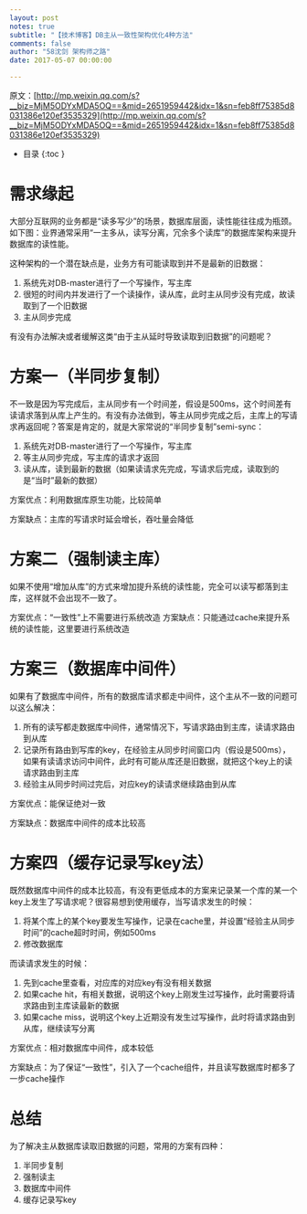 ```yaml
---
layout: post
notes: true
subtitle: "【技术博客】DB主从一致性架构优化4种方法"
comments: false
author: "58沈剑 架构师之路"
date: 2017-05-07 00:00:00

---
```



原文：[http://mp.weixin.qq.com/s?__biz=MjM5ODYxMDA5OQ==&mid=2651959442&idx=1&sn=feb8ff75385d8031386e120ef3535329](http://mp.weixin.qq.com/s?__biz=MjM5ODYxMDA5OQ==&mid=2651959442&idx=1&sn=feb8ff75385d8031386e120ef3535329)

*   目录
{:toc }

# 需求缘起

大部分互联网的业务都是“读多写少”的场景，数据库层面，读性能往往成为瓶颈。如下图：业界通常采用“一主多从，读写分离，冗余多个读库”的数据库架构来提升数据库的读性能。

这种架构的一个潜在缺点是，业务方有可能读取到并不是最新的旧数据：

1.	系统先对DB-master进行了一个写操作，写主库
2.	很短的时间内并发进行了一个读操作，读从库，此时主从同步没有完成，故读取到了一个旧数据
3.	主从同步完成

有没有办法解决或者缓解这类“由于主从延时导致读取到旧数据”的问题呢？

# 方案一（半同步复制）

不一致是因为写完成后，主从同步有一个时间差，假设是500ms，这个时间差有读请求落到从库上产生的。有没有办法做到，等主从同步完成之后，主库上的写请求再返回呢？答案是肯定的，就是大家常说的“半同步复制”semi-sync：

1.	系统先对DB-master进行了一个写操作，写主库
2.	等主从同步完成，写主库的请求才返回
3.	读从库，读到最新的数据（如果读请求先完成，写请求后完成，读取到的是“当时”最新的数据）

方案优点：利用数据库原生功能，比较简单

方案缺点：主库的写请求时延会增长，吞吐量会降低

# 方案二（强制读主库）

如果不使用“增加从库”的方式来增加提升系统的读性能，完全可以读写都落到主库，这样就不会出现不一致了。

方案优点：“一致性”上不需要进行系统改造
方案缺点：只能通过cache来提升系统的读性能，这里要进行系统改造

# 方案三（数据库中间件）

如果有了数据库中间件，所有的数据库请求都走中间件，这个主从不一致的问题可以这么解决：

1.	所有的读写都走数据库中间件，通常情况下，写请求路由到主库，读请求路由到从库
2.	记录所有路由到写库的key，在经验主从同步时间窗口内（假设是500ms），如果有读请求访问中间件，此时有可能从库还是旧数据，就把这个key上的读请求路由到主库
3.	经验主从同步时间过完后，对应key的读请求继续路由到从库

方案优点：能保证绝对一致

方案缺点：数据库中间件的成本比较高

# 方案四（缓存记录写key法）

既然数据库中间件的成本比较高，有没有更低成本的方案来记录某一个库的某一个key上发生了写请求呢？很容易想到使用缓存，当写请求发生的时候：

1.	将某个库上的某个key要发生写操作，记录在cache里，并设置“经验主从同步时间”的cache超时时间，例如500ms
2.	修改数据库

而读请求发生的时候：

1.	先到cache里查看，对应库的对应key有没有相关数据
2.	如果cache hit，有相关数据，说明这个key上刚发生过写操作，此时需要将请求路由到主库读最新的数据
3.	如果cache miss，说明这个key上近期没有发生过写操作，此时将请求路由到从库，继续读写分离

方案优点：相对数据库中间件，成本较低

方案缺点：为了保证“一致性”，引入了一个cache组件，并且读写数据库时都多了一步cache操作

# 总结

为了解决主从数据库读取旧数据的问题，常用的方案有四种：

1.	半同步复制
2.	强制读主
3.	数据库中间件
4.	缓存记录写key